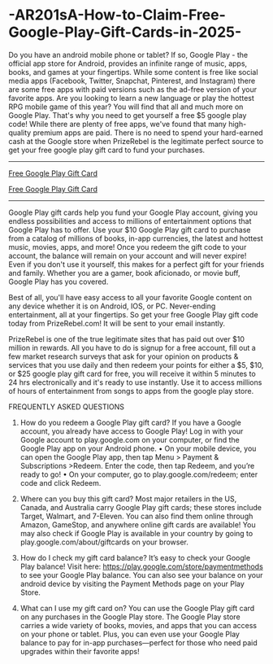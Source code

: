 # -AR201sA-How-to-Claim-Free-Google-Play-Gift-Cards-in-2025-
Do you have an android mobile phone or tablet? If so, Google Play - the official app store for Android, provides an infinite range of music, apps, books, and games at your fingertips. While some content is free like social media apps (Facebook, Twitter, Snapchat, Pinterest, and Instagram) there are some free apps with paid versions such as the ad-free version of your favorite apps. Are you looking to learn a new language or play the hottest RPG mobile game of this year? You will find that all and much more on Google Play. That's why you need to get yourself a free $5 google play code! While there are plenty of free apps, we've found that many high-quality premium apps are paid. There is no need to spend your hard-earned cash at the Google store when PrizeRebel is the legitimate perfect source to get your free google play gift card to fund your purchases.


**************************************

[Free Google Play Gift Card](https://offersfrog.com/google-play-store-gift-card)

[Free Google Play Gift Card](https://offersfrog.com/google-play-store-gift-card)

**************************************



Google Play gift cards help you fund your Google Play account, giving you endless possibilities and access to millions of entertainment options that Google Play has to offer. Use your $10 Google Play gift card to purchase from a catalog of millions of books, in-app currencies, the latest and hottest music, movies, apps, and more! Once you redeem the gift code to your account, the balance will remain on your account and will never expire! Even if you don't use it yourself, this makes for a perfect gift for your friends and family. Whether you are a gamer, book aficionado, or movie buff, Google Play has you covered.

Best of all, you'll have easy access to all your favorite Google content on any device whether it is on Android, IOS, or PC. Never-ending entertainment, all at your fingertips. So get your free Google Play gift code today from PrizeRebel.com! It will be sent to your email instantly.

PrizeRebel is one of the true legitimate sites that has paid out over $10 million in rewards. All you have to do is signup for a free account, fill out a few market research surveys that ask for your opinion on products & services that you use daily and then redeem your points for either a $5, $10, or $25 google play gift card for free, you will receive it within 5 minutes to 24 hrs electronically and it's ready to use instantly. Use it to access millions of hours of entertainment from songs to apps from the google play store.


FREQUENTLY ASKED QUESTIONS

1. How do you redeem a Google Play gift card?
If you have a Google account, you already have access to Google Play! Log in with your Google account to play.google.com on your computer, or find the Google Play app on your Android phone.
• On your mobile device, you can open the Google Play app, then tap Menu > Payment & Subscriptions >Redeem. Enter the code, then tap Redeem, and you’re ready to go!
• On your computer, go to play.google.com/redeem; enter code and click Redeem.

2. Where can you buy this gift card?
Most major retailers in the US, Canada, and Australia carry Google Play gift cards; these stores include Target, Walmart, and 7-Eleven. You can also find them online through Amazon, GameStop, and anywhere online gift cards are available! You may also check if Google Play is available in your country by going to play.google.com/about/giftcards on your browser.

3. How do I check my gift card balance?
It’s easy to check your Google Play balance! Visit here: https://play.google.com/store/paymentmethods to see your Google Play balance. You can also see your balance on your android device by visiting the Payment Methods page on your Play Store.

4. What can I use my gift card on?
You can use the Google Play gift card on any purchases in the Google Play store. The Google Play store carries a wide variety of books, movies, and apps that you can access on your phone or tablet. Plus, you can even use your Google Play balance to pay for in-app purchases—perfect for those who need paid upgrades within their favorite apps!
